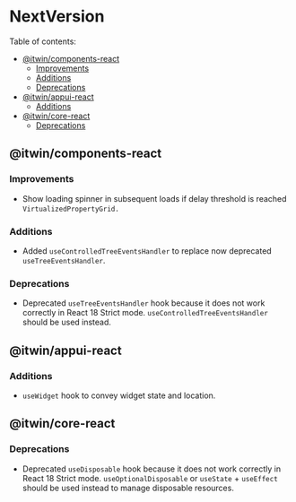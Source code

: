 # NextVersion <!-- omit from toc -->

Table of contents:

- [@itwin/components-react](#itwincomponents-react)
  - [Improvements](#improvements)
  - [Additions](#additions)
  - [Deprecations](#deprecations)
- [@itwin/appui-react](#itwinappui-react)
  - [Additions](#additions)
- [@itwin/core-react](#itwincore-react)
  - [Deprecations](#deprecations)

## @itwin/components-react

### Improvements

- Show loading spinner in subsequent loads if delay threshold is reached `VirtualizedPropertyGrid.`

### Additions

- Added `useControlledTreeEventsHandler` to replace now deprecated `useTreeEventsHandler`.

### Deprecations

- Deprecated `useTreeEventsHandler` hook because it does not work correctly in React 18 Strict mode. `useControlledTreeEventsHandler` should be used instead.

## @itwin/appui-react

### Additions

- `useWidget` hook to convey widget state and location.

## @itwin/core-react

### Deprecations

- Deprecated `useDisposable` hook because it does not work correctly in React 18 Strict mode. `useOptionalDisposable` or `useState` + `useEffect` should be used instead to manage disposable resources.
